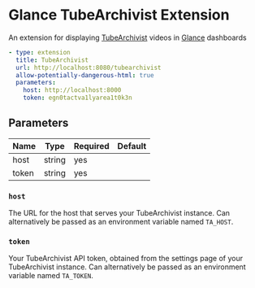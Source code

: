 # Glance TubeArchivist Extension

An extension for displaying [TubeArchivist](https://www.tubearchivist.com/) videos in [Glance](https://github.com/glanceapp/glance) dashboards

```yaml
- type: extension
  title: TubeArchivist
  url: http://localhost:8080/tubearchivist
  allow-potentially-dangerous-html: true
  parameters:
    host: http://localhost:8000
    token: egn0tactva1lyarea1t0k3n
```

## Parameters

| Name  | Type   | Required | Default |
| ----- | ------ | -------- | ------- |
| host  | string | yes      |         |
| token | string | yes      |         |

### `host`

The URL for the host that serves your TubeArchivist instance. Can alternatively be passed as an environment variable named `TA_HOST`.

### `token`

Your TubeArchivist API token, obtained from the settings page of your TubeArchivist instance. Can alternatively be passed as an environment variable named `TA_TOKEN`.
